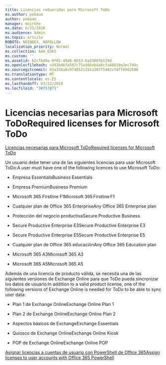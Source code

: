 ```yaml
---
title: Licencias reQueridas para Microsoft ToDo
ms.author: pebaum
author: pebaum
manager: mnirkhe
ms.date: 6/25/2018
ms.audience: Admin
ms.topic: article
ROBOTS: NOINDEX, NOFOLLOW
localization_priority: Normal
ms.collection: Adm_O365
ms.custom: ''
ms.assetid: b2cf6d0a-9f01-49d8-8653-6a3366f6119d
ms.openlocfilehash: c492b46fa507c75a166eb4a8cfa48019a3ec7d4c
ms.sourcegitcommit: 03a156a9c9740521155a30775492c7dff0982588
ms.translationtype: MT
ms.contentlocale: es-ES
ms.lasthandoff: 03/22/2019
ms.locfileid: "30757871"
---
```

# <a name="required-licenses-for-microsoft-todo"></a><span data-ttu-id="670e7-102">Licencias necesarias para Microsoft ToDo</span><span class="sxs-lookup"><span data-stu-id="670e7-102">Required licenses for Microsoft ToDo</span></span>

[<span data-ttu-id="670e7-103">Licencias necesarias para Microsoft ToDo</span><span class="sxs-lookup"><span data-stu-id="670e7-103">Required licenses for Microsoft ToDo</span></span>](https://support.office.com/article/381e9d1b-c500-49b5-973e-890fd86528d7.aspx)
  
<span data-ttu-id="670e7-104">Un usuario debe tener una de las siguientes licencias para usar Microsoft ToDo:</span><span class="sxs-lookup"><span data-stu-id="670e7-104">A user must have one of the following licences to use Microsoft ToDo:</span></span>
  
- <span data-ttu-id="670e7-105">Empresa Essentials</span><span class="sxs-lookup"><span data-stu-id="670e7-105">Business Essentials</span></span>
    
- <span data-ttu-id="670e7-106">Empresa Premium</span><span class="sxs-lookup"><span data-stu-id="670e7-106">Business Premium</span></span>
    
- <span data-ttu-id="670e7-107">Microsoft 365 Firstline F1</span><span class="sxs-lookup"><span data-stu-id="670e7-107">Microsoft 365 Firstline F1</span></span>
    
- <span data-ttu-id="670e7-108">Cualquier plan de Office 365 Enterprise</span><span class="sxs-lookup"><span data-stu-id="670e7-108">Any Office 365 Enterprise plan</span></span>
    
- <span data-ttu-id="670e7-109">Protección del negocio productiva</span><span class="sxs-lookup"><span data-stu-id="670e7-109">Secure Productive Business</span></span>
    
- <span data-ttu-id="670e7-110">Secure Productive Enterprise E3</span><span class="sxs-lookup"><span data-stu-id="670e7-110">Secure Productive Enterprise E3</span></span>
    
- <span data-ttu-id="670e7-111">Secure Productive Enterprise E5</span><span class="sxs-lookup"><span data-stu-id="670e7-111">Secure Productive Enterprise E5</span></span>
    
- <span data-ttu-id="670e7-112">Cualquier plan de Office 365 educación</span><span class="sxs-lookup"><span data-stu-id="670e7-112">Any Office 365 Education plan</span></span>
    
- <span data-ttu-id="670e7-113">Microsoft 365 A3</span><span class="sxs-lookup"><span data-stu-id="670e7-113">Microsoft 365 A3</span></span>
    
- <span data-ttu-id="670e7-114">Microsoft 365 A5</span><span class="sxs-lookup"><span data-stu-id="670e7-114">Microsoft 365 A5</span></span>
    
<span data-ttu-id="670e7-115">Además de una licencia de producto válida, se necesita una de las siguientes versiones de Exchange Online para que ToDo pueda sincronizar los datos de usuario:</span><span class="sxs-lookup"><span data-stu-id="670e7-115">In addition to a valid product license, one of the following versions of Exchange Online is needed for ToDo to be able to sync user data:</span></span> 
  
- <span data-ttu-id="670e7-116">Plan 1 de Exchange Online</span><span class="sxs-lookup"><span data-stu-id="670e7-116">Exchange Online Plan 1</span></span>
    
- <span data-ttu-id="670e7-117">Plan 2 de Exchange Online</span><span class="sxs-lookup"><span data-stu-id="670e7-117">Exchange Online Plan 2</span></span>
    
- <span data-ttu-id="670e7-118">Aspectos básicos de Exchange</span><span class="sxs-lookup"><span data-stu-id="670e7-118">Exchange Essentials</span></span>
    
- <span data-ttu-id="670e7-119">Quiosco de Exchange Online</span><span class="sxs-lookup"><span data-stu-id="670e7-119">Exchange Online Kiosk</span></span>
    
- <span data-ttu-id="670e7-120">POP de Exchange Online</span><span class="sxs-lookup"><span data-stu-id="670e7-120">Exchange Online POP</span></span>
    
[<span data-ttu-id="670e7-121">Asignar licencias a cuentas de usuario con PowerShell de Office 365</span><span class="sxs-lookup"><span data-stu-id="670e7-121">Assign licenses to user accounts with Office 365 PowerShell</span></span>](https://docs.microsoft.com/office365/enterprise/powershell/assign-licenses-to-user-accounts-with-office-365-powershell )
  

